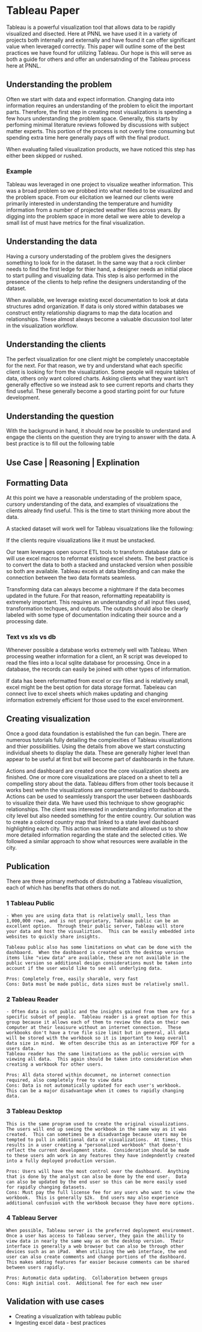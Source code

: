 # Tableau Paper

Tableau is a powerful visualization tool that allows data to be rapidly visualized and disected.  Here at PNNL we have used it in a variety of projects both internally and externally and have found it can offer significant value when leveraged correctly.  This paper will outline some of the best practices we have found for utilizing Tableau.  Our hope is this will serve as both a guide for others and offer an undersatnding of the Tableau process here at PNNL.


## Understanding the problem

Often we start with data and expect information.  Changing data into information requires an understanding of the problem to elicit the important parts.  Therefore, the first step in creating most visualizations is spending a few hours understanding the problem space.  Generally, this starts by perfoming minimal literature reviews followed by discussions with subject matter experts.  This portion of the process is not overly time consuming but spending extra time here generally pays off with the final product.

When evaluating failed visualization products, we have noticed this step has either been skipped or rushed.  

### Example
Tableau was leveraged in one project to visualize weather information.  This was a broad problem so we probbed into what needed to be visualized and the problem space.  From our elicitation we learned our clients were primarily interested in understanding the temperature and humidity information from a number of projected weather files across years.  By digging into the problem space in more detail we were able to develop a small list of must have metrics for the final visualization.


## Understanding the data

Having a cursory understading of the problem gives the designers something to look for in the dataset.  In the same way that a rock climber needs to find the first ledge for thier hand, a designer needs an initial place to start pulling and visualizing data.  This step is also performed in the presence of the clients to help refine the designers understanding of the dataset.

When available, we leverage existing excel documentation to look at data structures adnd organization.  If data is only stored within databases we construct entity relationship diagrams to map the data location and relationships.  These almost always become a valuable discussion tool later in the visualization workflow.



## Understanding the clients

The perfect visualization for one client might be completely unacceptable for the next.  For that reason, we try and understand what each specific client is looking for from the visualization.  Some people will require tables of data, others only want colored charts.  Asking clients what they want isn't generally effective so we instead ask to see current reports and charts they find useful.  These generally become a good starting point for our future development.


## Understanding the question

With the background in hand, it should now be possible to understand and engage the clients on the question they are trying to answer with the data.  A best practice is to fill out the following table 

Use Case | Reasoning | Explination
----

## Formatting Data

At this point we have a reasonable understading of the problem space, cursory understanding of the data, and examples of visualzations the clients already find useful.  This is the time to start thinking more about the data.

A stacked dataset will work well for Tableau visualzations like the following:

If the clients require visualizations like <Insert Viz> it must be unstacked.

Our team leverages open source ETL tools to transform database data or will use excel macros to reformat existing excel sheets.  The best practice is to convert the data to both a stacked and unstacked version when possible so both are available.  Tableau excels at data blending and can make the connection between the two data formats seamless.

Transforming data can always become a nightmare if the data becomes updated in the future.  For that reason, reformatting repeatability is extremely important.  This requires an understanding of all input files used, transformation techques, and outputs.  The outputs should also be clearly labeled with some type of documentation indicating their source and a processing date.

### Text vs xls vs db

Whenever possible a database works extremely well with Tableau.  When processing weather information for a client, an R script was developed to read the files into a local sqlite database for processing.  Once in a database, the records can easily be joined with other types of information.  

If data has been reformatted from excel or csv files and is relatively small, excel might be the best option for data storage format.  Tabeleau can connect live to excel sheets which makes updating and changing information extremely efficient for those used to the excel environment. 


## Creating visualization

Once a good data foundation is established the fun can begin.  There are numerous tutorials fully detailing the complexities of Tableau visualizations and thier possibilities.  Using the details from above we start constucting individual sheets to display the data.  These are generally higher level than appear to be useful at first but will become part of dashboards in the future.  

Actions and dashboard are created once the core visualization sheets are finished.  One or more core visualizations are placed on a sheet to tell a compelling story about the data.  Tableau differs from other tools because it works best wehn the visualizations are compartmentalized to dashboards.  Actions can be used to seamlessly transport the user between dashboards to visualize their data.  We have used this technique to show geographic relationships.  The client was interested in understanding information at the city level but also needed something for the entire country.  Our solution was to create a colored country map that linked to a state level dashboard highlighting each city.  This action was immediate and allowed us to show more detailed information regarding the state and the selected cities.  We followed a similar approach to show what resources were available in the city.


## Publication

There are three primary methods of distrubuting a Tableau visualiztion, each of which has benefits that others do not.

### 1 Tableau Public
	- When you are using data that is relatively small, less than 1,000,000 rows, and is not proprietary, Tableau public can be an excellent option.  Through their public server, Tableau will store your data and host the visualiztion.  This can be easily embedded into websites to quickly share insights.

	Tableau public also has some limitations on what can be done with the dashbaord.  When the dashbaord is created with the desktop version items like "view data" are available, these are not available in the public version so additional design considerations must be taken into account if the user would like to see all underlying data.

	Pros: Completely free, easily sharable, very fast
	Cons: Data must be made public, data sizes must be relatively small.


### 2 Tableau Reader
	- Often data is not public and the insights gained from them are for a specific subset of people.  Tableau reader is a great option for this group because it allows each of them to review the data on their own computer at their leaisure without an internet connection.  These workbooks don't have a true file size limit but in general, all data will be stored with the workbook so it is important to keep overall data size in mind.  We often describe this as an interactive PDF for a users data.
	Tableau reader has the same limitations as the public version with viewing all data.  This again should be taken into consideration when creating a workbook for other users.

	Pros: All data stored within documnet, no internet connection required, also completely free to view data
	Cons: Data is not automatically updated for each user's workbook.  This can be a major disadvantage when it comes to rapidly changing data.


### 3 Tableau Desktop

	This is the same program used to create the original visualizations.  The users will end up seeing the workbook in the same way as it was created.  This can sometimes be a disadvantage because users may be tempted to pull in additional data or visualizations.  At times, this results in a user creating a "personalized workbook" that doesn't reflect the current development state.  Consideration should be made to these users adn work in any features they have indepndently created into a fully deployed production version.

	Pros: Users will have the most control over the dashboard.  Anything that is done by the analyst can also be done by the end user.  Data can also be updated by the end user so this can be more easily used for rapidly changing datasets.
	Cons: Must pay the full license fee for any users who want to view the workbook.  This is generally $2k.  End users may also experience additional confusion with the workbook becuase they have more options.


### 4 Tableau Server
	When possible, Tableau server is the preferred deployment environment.  Once a user has access to Tableau server, they gain the ability to view data in nearly the same way as on the desktop version.  Their interface is generally a web browser but can also be through other devices such as an iPad.  When utilizing the web interface, the end user can also create comments and change portions of the dashboard.  This makes adding features far easier because comments can be shared between users rapidly.

	Pros: Automatic data updating.  Collaboration between groups
	Cons: High initial cost.  Additional fee for each new user



## Validation with use cases


- Creating a visualization with tableau public
- Ingesting excel data - best practices
